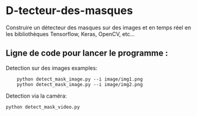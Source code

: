 # D-tecteur-des-masques
Construire un détecteur des masques sur des images et en temps réel en les bibliothèques Tensorflow, Keras, OpenCV, etc...
## Ligne de code pour lancer le programme :

Detection sur des images examples:
```
    python detect_mask_image.py --i image/img1.png
    python detect_mask_image.py --i image/img2.png
```
Detection via la caméra:
``` 
python detect_mask_video.py
```
